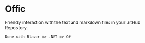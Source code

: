 

# Offic

<div>Friendly interaction with the text and markdown files in your GitHub Repository.</div>


`Done with Blazor => .NET => C#`

